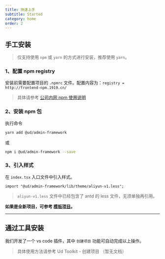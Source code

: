 ```yaml
---
title: 快速上手
subtitle: Started
category: home
order: 2
---
```


## 手工安装

> 仅支持使用 `npm` 或 `yarn` 的方式进行安装，推荐使用 `yarn`。

### 1、配置 npm registry

安装前需要配置项目的 `.npmrc` 文件。配置内容为：`registry = http://frontend-npm.1919.cn/`

> 具体请参考 [公司内网 npm 使用说明](http://10.4.100.71:8000/wiki/private-npm.html)

### 2、安装 npm 包

执行命令

```bash
yarn add @ud/admin-framework
```

或

```bash
npm i @ud/admin-framework --save
```

### 3、引入样式

在 `index.tsx` 入口文件中引入样式。

```tsx
import "@ud/admin-framework/lib/theme/aliyun-v1.less";
```

> `aliyun-v1.less` 文件中已经包含了 antd 的 less 文件，无须单独再引用。

**如果是全新项目，可参考 [模板项目](http://10.4.100.71:10080/huyao/template-cp-react)。**

---

## 通过工具安装

我们开发了一个 vs code 插件，其中 `创建项目` 功能可自动完成以上操作。

> 具体使用方法请参考 Ud Toolkit - 创建项目 （暂无文档）
